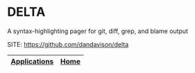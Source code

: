 # DELTA

 A syntax-highlighting pager for git, diff, grep, and blame output

 SITE: https://github.com/dandavison/delta

 | [Applications](https://portable-linux-apps.github.io/apps.html) | [Home](https://portable-linux-apps.github.io)
 | --- | --- |
